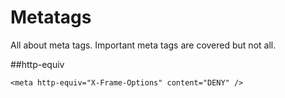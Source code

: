 Metatags
========

All about meta tags. Important meta tags are covered but not all.

##http-equiv
```
<meta http-equiv="X-Frame-Options" content="DENY" />
```

